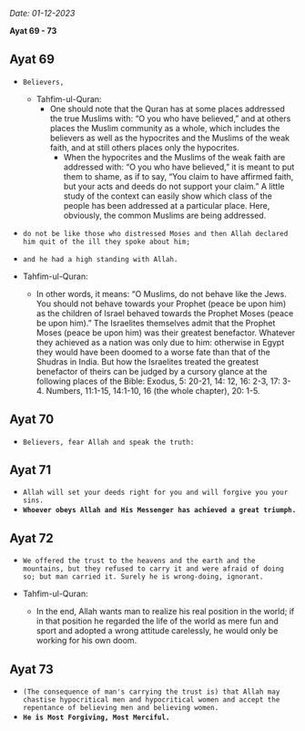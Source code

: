 *Date: 01-12-2023*

**Ayat 69 - 73**

## Ayat 69

- `Believers,`
  - Tahfim-ul-Quran:
    - One should note that the Quran has at some places addressed the true Muslims with: “O you who have believed,” and at others places the Muslim community as a whole, which includes the believers as well as the hypocrites and the Muslims of the weak faith, and at still others places only the hypocrites.
      - When the hypocrites and the Muslims of the weak faith are addressed with: “O you who have believed,” it is meant to put them to shame, as if to say, “You claim to have affirmed faith, but your acts and deeds do not support your claim.” A little study of the context can easily show which class of the people has been addressed at a particular place. Here, obviously, the common Muslims are being addressed.
- `do not be like those who distressed Moses and then Allah declared him quit of the ill they spoke about him;`
- `and he had a high standing with Allah.`

- Tahfim-ul-Quran:
  - In other words, it means: “O Muslims, do not behave like the Jews. You should not behave towards your Prophet (peace be upon him) as the children of Israel behaved towards the Prophet Moses (peace be upon him).” The Israelites themselves admit that the Prophet Moses (peace be upon him) was their greatest benefactor. Whatever they achieved as a nation was only due to him: otherwise in Egypt they would have been doomed to a worse fate than that of the Shudras in India. But how the Israelites treated the greatest benefactor of theirs can be judged by a cursory glance at the following places of the Bible: Exodus, 5: 20-21, 14: 12, 16: 2-3, 17: 3-4. Numbers, 11:1-15, 14:1-10, 16 (the whole chapter), 20: 1-5.

## Ayat 70

- `Believers, fear Allah and speak the truth:`

## Ayat 71

- `Allah will set your deeds right for you and will forgive you your sins.`
- **`Whoever obeys Allah and His Messenger has achieved a great triumph.`**

## Ayat 72

- `We offered the trust to the heavens and the earth and the mountains, but they refused to carry it and were afraid of doing so; but man carried it. Surely he is wrong-doing, ignorant.`

- Tahfim-ul-Quran:
  - In the end, Allah wants man to realize his real position in the world; if in that position he regarded the life of the world as mere fun and sport and adopted a wrong attitude carelessly, he would only be working for his own doom.

## Ayat 73

- `(The consequence of man's carrying the trust is) that Allah may chastise hypocritical men and hypocritical women and accept the repentance of believing men and believing women.`
- **`He is Most Forgiving, Most Merciful.`**